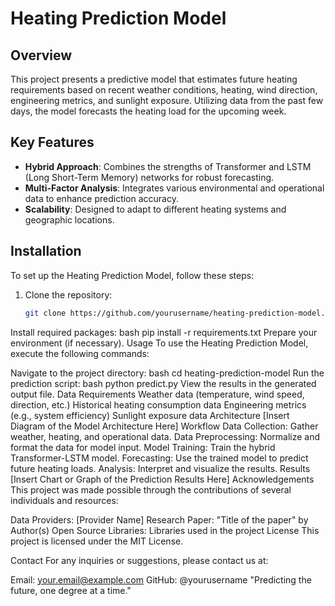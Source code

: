 # Heating Prediction Model

## Overview
This project presents a predictive model that estimates future heating requirements based on recent weather conditions, heating, wind direction, engineering metrics, and sunlight exposure. Utilizing data from the past few days, the model forecasts the heating load for the upcoming week.

## Key Features
- **Hybrid Approach**: Combines the strengths of Transformer and LSTM (Long Short-Term Memory) networks for robust forecasting.
- **Multi-Factor Analysis**: Integrates various environmental and operational data to enhance prediction accuracy.
- **Scalability**: Designed to adapt to different heating systems and geographic locations.

## Installation
To set up the Heating Prediction Model, follow these steps:

1. Clone the repository:
   ```bash
   git clone https://github.com/yourusername/heating-prediction-model.git
Install required packages:
bash
pip install -r requirements.txt
Prepare your environment (if necessary).
Usage
To use the Heating Prediction Model, execute the following commands:

Navigate to the project directory:
bash
cd heating-prediction-model
Run the prediction script:
bash
python predict.py
View the results in the generated output file.
Data Requirements
Weather data (temperature, wind speed, direction, etc.)
Historical heating consumption data
Engineering metrics (e.g., system efficiency)
Sunlight exposure data
Architecture
[Insert Diagram of the Model Architecture Here]
Workflow
Data Collection: Gather weather, heating, and operational data.
Data Preprocessing: Normalize and format the data for model input.
Model Training: Train the hybrid Transformer-LSTM model.
Forecasting: Use the trained model to predict future heating loads.
Analysis: Interpret and visualize the results.
Results
[Insert Chart or Graph of the Prediction Results Here]
Acknowledgements
This project was made possible through the contributions of several individuals and resources:

Data Providers: [Provider Name]
Research Paper: "Title of the paper" by Author(s)
Open Source Libraries: Libraries used in the project
License
This project is licensed under the MIT License.

Contact
For any inquiries or suggestions, please contact us at:

Email: your.email@example.com
GitHub: @yourusername
"Predicting the future, one degree at a time."

